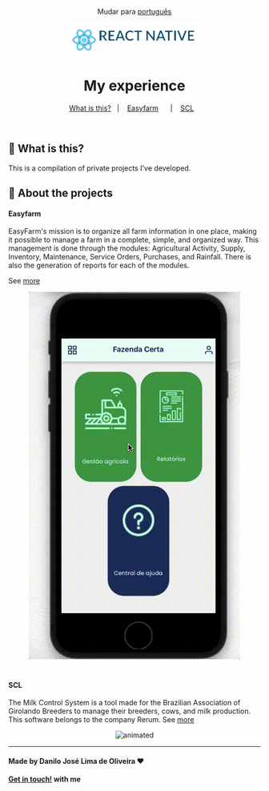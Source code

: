 <div align="center">

Mudar para [português](https://github.com/Danilo-Js/My_Experience/blob/main/portuguese.md)

</div>
<p align="center">
  <img src="./images/reactNative.png">
</p>

<div align="center">

# My experience

</div>

<p align="center" direction="row">
  <a href="#balloon-what-is-this">What is this?</a>&nbsp;&nbsp;&nbsp;|&nbsp;&nbsp;&nbsp;
  <a href="#easyfarm">Easyfarm</a>&nbsp;&nbsp;&nbsp;&nbsp;&nbsp;&nbsp;|&nbsp;&nbsp;&nbsp;
  <a href="#scl">SCL</a>&nbsp;&nbsp;&nbsp;
</p>

</br>

## :balloon: What is this?

This is a compilation of private projects I've developed.

## :iphone: About the projects

#### Easyfarm

EasyFarm's mission is to organize all farm information in one place, making it possible to manage a farm in a complete, simple, and organized way.
This management is done through the modules: Agricultural Activity, Supply, Inventory, Maintenance, Service Orders, Purchases, and Rainfall.
There is also the generation of reports for each of the modules.

See [more](https://github.com/Danilo-Js/My_Experience/blob/main/Easyfarm/english.md)

<p align="center">
  <img src="./Easyfarm/assets/7_OrdemDeServico.gif" alt="animated" />
</p>

#

#### SCL

The Milk Control System is a tool made for the Brazilian Association of Girolando Breeders to manage their breeders, cows, and milk production.
This software belongs to the company Rerum.
See [more](https://github.com/Danilo-Js/My_Experience/blob/main/SCL/english.md)

<p align="center">
  <img src="./SCL/assets/2.gif" alt="animated" />
</p>

---

#### Made by Danilo José Lima de Oliveira ♥ 
#### [Get in touch!](https://www.linkedin.com/in/danilo-js/) with me 
